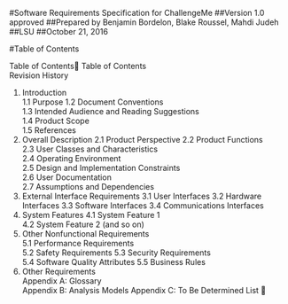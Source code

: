 #Software Requirements Specification for ChallengeMe
##Version 1.0 approved
##Prepared by Benjamin Bordelon, Blake Roussel, Mahdi Judeh
##LSU
##October 21, 2016

#Table of Contents

Table of Contents
Table of Contents	
Revision History	
1.	Introduction	
1.1	Purpose	
1.2	Document Conventions	
1.3	Intended Audience and Reading Suggestions	
1.4	Product Scope	
1.5	References	
2.	Overall Description	
2.1	Product Perspective	
2.2	Product Functions	
2.3	User Classes and Characteristics	
2.4	Operating Environment	
2.5	Design and Implementation Constraints	
2.6	User Documentation	
2.7	Assumptions and Dependencies	
3.	External Interface Requirements	
3.1	User Interfaces	
3.2	Hardware Interfaces	
3.3	Software Interfaces	
3.4	Communications Interfaces	
4.	System Features	
4.1	System Feature 1	
4.2	System Feature 2 (and so on)	
5.	Other Nonfunctional Requirements	
5.1	Performance Requirements	
5.2	Safety Requirements	
5.3	Security Requirements	
5.4	Software Quality Attributes	
5.5	Business Rules	
6.	Other Requirements	
Appendix A: Glossary	
Appendix B: Analysis Models	
Appendix C: To Be Determined List	
